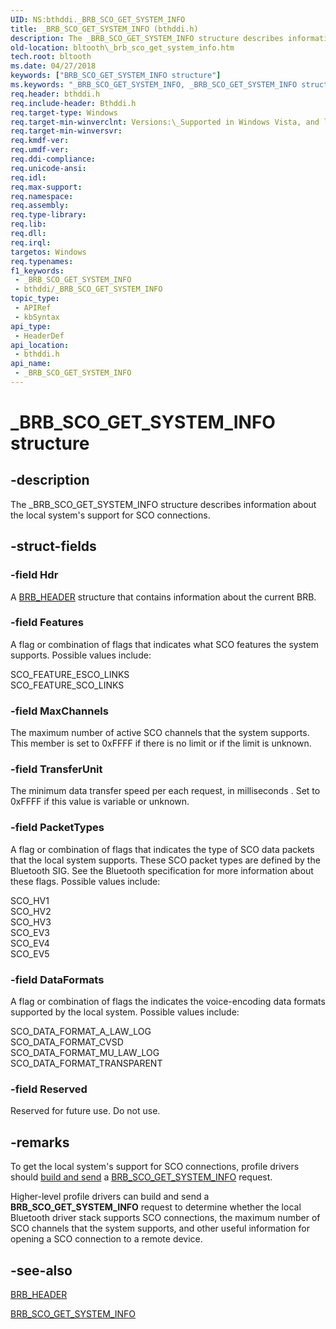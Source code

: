 ```yaml
---
UID: NS:bthddi._BRB_SCO_GET_SYSTEM_INFO
title: _BRB_SCO_GET_SYSTEM_INFO (bthddi.h)
description: The _BRB_SCO_GET_SYSTEM_INFO structure describes information about the local system's support for SCO connections.
old-location: bltooth\_brb_sco_get_system_info.htm
tech.root: bltooth
ms.date: 04/27/2018
keywords: ["BRB_SCO_GET_SYSTEM_INFO structure"]
ms.keywords: "_BRB_SCO_GET_SYSTEM_INFO, _BRB_SCO_GET_SYSTEM_INFO structure [Bluetooth Devices], bltooth._brb_sco_get_system_info, bth_structs_970b0c43-701b-4219-b05c-aa49f8e6a09e.xml, bthddi/_BRB_SCO_GET_SYSTEM_INFO"
req.header: bthddi.h
req.include-header: Bthddi.h
req.target-type: Windows
req.target-min-winverclnt: Versions:\_Supported in Windows Vista, and later.
req.target-min-winversvr: 
req.kmdf-ver: 
req.umdf-ver: 
req.ddi-compliance: 
req.unicode-ansi: 
req.idl: 
req.max-support: 
req.namespace: 
req.assembly: 
req.type-library: 
req.lib: 
req.dll: 
req.irql: 
targetos: Windows
req.typenames: 
f1_keywords:
 - _BRB_SCO_GET_SYSTEM_INFO
 - bthddi/_BRB_SCO_GET_SYSTEM_INFO
topic_type:
 - APIRef
 - kbSyntax
api_type:
 - HeaderDef
api_location:
 - bthddi.h
api_name:
 - _BRB_SCO_GET_SYSTEM_INFO
---
```


# _BRB_SCO_GET_SYSTEM_INFO structure


## -description

The _BRB_SCO_GET_SYSTEM_INFO structure describes information about the local system's support for SCO
  connections.

## -struct-fields

### -field Hdr

A 
     <a href="/windows-hardware/drivers/ddi/bthddi/ns-bthddi-_brb_header">BRB_HEADER</a> structure that contains information
     about the current BRB.

### -field Features

A flag or combination of flags that indicates what SCO features the system supports. Possible
     values include:
     


<dl>
<dt>SCO_FEATURE_ESCO_LINKS
     </dt>
<dt>SCO_FEATURE_SCO_LINKS</dt>
</dl>

### -field MaxChannels

The maximum number of active SCO channels that the system supports. This member is set to 0xFFFF
     if there is no limit or if the limit is unknown.

### -field TransferUnit

The minimum data transfer speed per each request, in milliseconds . Set to 0xFFFF if this value is
     variable or unknown.

### -field PacketTypes

A flag or combination of flags that indicates the type of SCO data packets that the local system
     supports. These SCO packet types are defined by the Bluetooth SIG. See the Bluetooth specification for
     more information about these flags. Possible values include:
     


<dl>
<dt>SCO_HV1
     </dt>
<dt>SCO_HV2
     </dt>
<dt>SCO_HV3
     </dt>
<dt>SCO_EV3
     </dt>
<dt>SCO_EV4
     </dt>
<dt>SCO_EV5</dt>
</dl>

### -field DataFormats

A flag or combination of flags the indicates the voice-encoding data formats supported by the
     local system. Possible values include:
     


<dl>
<dt>SCO_DATA_FORMAT_A_LAW_LOG 
     </dt>
<dt>SCO_DATA_FORMAT_CVSD
     </dt>
<dt>SCO_DATA_FORMAT_MU_LAW_LOG
     </dt>
<dt>SCO_DATA_FORMAT_TRANSPARENT</dt>
</dl>

### -field Reserved

Reserved for future use. Do not use.

## -remarks

To get the local system's support for SCO connections, profile drivers should 
    <a href="/previous-versions/ff536657(v=vs.85)">build and send</a> a 
    <a href="/previous-versions/ff536625(v=vs.85)">BRB_SCO_GET_SYSTEM_INFO</a> request.

Higher-level profile drivers can build and send a <b>BRB_SCO_GET_SYSTEM_INFO</b> request to determine whether
    the local Bluetooth driver stack supports SCO connections, the maximum number of SCO channels that the
    system supports, and other useful information for opening a SCO connection to a remote device.

## -see-also

<a href="/windows-hardware/drivers/ddi/bthddi/ns-bthddi-_brb_header">BRB_HEADER</a>



<a href="/previous-versions/ff536625(v=vs.85)">BRB_SCO_GET_SYSTEM_INFO</a>
